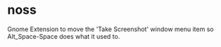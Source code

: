 # noss
Gnome Extension to move the 'Take Screenshot' window menu item so Alt_Space-Space does what it used to.
